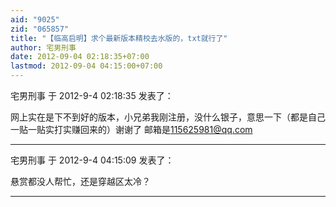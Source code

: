 ```yaml
---
aid: "9025"
zid: "065857"
title: "【临高启明】求个最新版本精校去水版的，txt就行了"
author: 宅男刑事
date: 2012-09-04 02:18:35+07:00
lastmod: 2012-09-04 04:15:00+07:00
---
```


宅男刑事 于 2012-9-4 02:18:35 发表了：

网上实在是下不到好的版本，小兄弟我刚注册，没什么银子，意思一下（都是自己一贴一贴实打实赚回来的）谢谢了 邮箱是[115625981@qq.com](mailto:115625981@qq.com)

---

宅男刑事 于 2012-9-4 04:15:09 发表了：

悬赏都没人帮忙，还是穿越区太冷？

---
